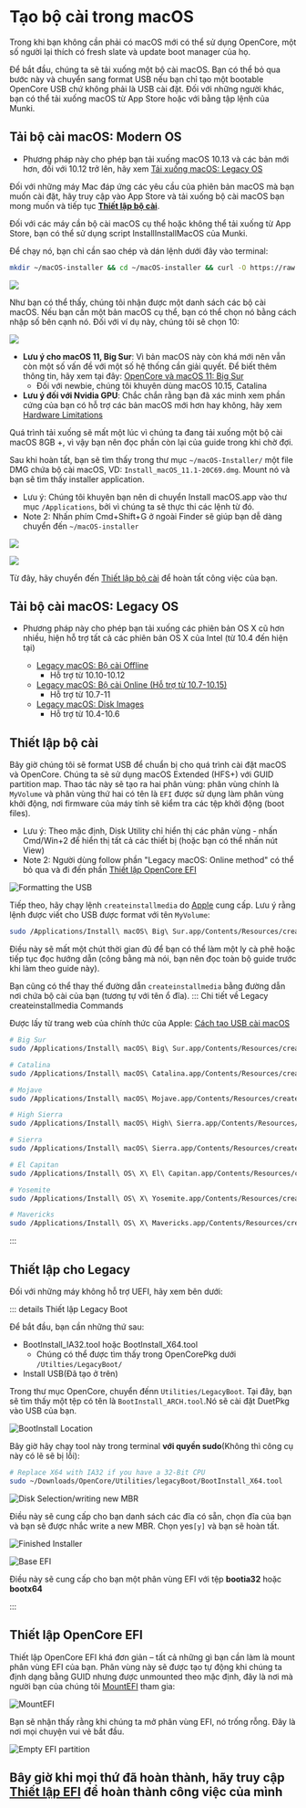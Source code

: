 
# Tạo bộ cài trong macOS

Trong khi bạn không cần phải có macOS mới có thể sử dụng OpenCore, một số người lại thích có fresh slate và update boot manager của họ.

Để bắt đầu, chúng ta sẽ tải xuống một bộ cài macOS. Bạn có thể bỏ qua bước này và chuyển sang format USB nếu bạn chỉ tạo một bootable OpenCore USB chứ không phải là USB cài đặt. Đối với những người khác, bạn có thể tải xuống macOS từ App Store hoặc với  bằng tập lệnh của Munki.

## Tải bộ cài macOS: Modern OS

* Phương pháp này cho phép bạn tải xuống macOS 10.13 và các bản mới hơn, đối với 10.12 trở lên, hãy xem [Tải xuống macOS: Legacy OS](#tai-xuong-macos-legacy-os)

Đối với những máy Mac đáp ứng các yêu cầu của phiên bản macOS mà bạn muốn cài đặt, hãy truy cập vào App Store và tải xuống bộ cài macOS bạn mong muốn và tiếp tục [**Thiết lập bộ cài**](#thiet-lap-bo-cai).

Đối với các máy cần bộ cài macOS cụ thể hoặc không thể tải xuống từ App Store, bạn có thể sử dụng script InstallInstallMacOS của Munki.

Để chạy nó, bạn chỉ cần sao chép và dán lệnh dưới đây vào terminal:

```sh
mkdir ~/macOS-installer && cd ~/macOS-installer && curl -O https://raw.githubusercontent.com/munki/macadmin-scripts/main/installinstallmacos.py && sudo python installinstallmacos.py
```

![](../images/installer-guide/mac-install-md/munki.png)

Như bạn có thể thấy, chúng tôi nhận được một danh sách các bộ cài macOS. Nếu bạn cần một bản macOS cụ thể, bạn có thể chọn nó bằng cách nhập số bên cạnh nó. Đối với ví dụ này, chúng tôi sẽ chọn 10:

![](../images/installer-guide/mac-install-md/munki-process.png)

* **Lưu ý cho macOS 11, Big Sur**: Vì bản macOS này còn khá mới nên vẫn còn một số vấn đề với một số hệ thống cần giải quyết. Để biết thêm thông tin, hãy xem tại đây: [OpenCore và macOS 11: Big Sur](../extras/big-sur/README.md)
  * Đối với newbie, chúng tôi khuyên dùng macOS 10.15, Catalina
* **Lưu ý đối với Nvidia GPU**: Chắc chắn rằng  bạn đã xác minh xem phần cứng của bạn có hỗ trợ các bản macOS mới hơn hay không, hãy xem [Hardware Limitations](../macos-limits.md)

Quá trình tải xuống sẽ mất một lúc vì chúng ta đang tải xuống một bộ cài macOS 8GB +, vì vậy bạn nên đọc phần còn lại của guide trong khi chờ đợi.

Sau khi hoàn tất, bạn sẽ tìm thấy trong thư mục `~/macOS-Installer/` một file DMG chứa bộ cài macOS, VD: `Install_macOS_11.1-20C69.dmg`. Mount nó và bạn sẽ tìm thấy installer application.

* Lưu ý: Chúng tôi khuyên bạn nên di chuyển Install macOS.app vào thư mục `/Applications`, bởi vì chúng ta sẽ thực thi các lệnh từ đó.
* Note 2: Nhấn phím Cmd+Shift+G ở ngoài Finder sẽ giúp bạn dễ dàng chuyển đến `~/macOS-installer`

![](../images/installer-guide/mac-install-md/munki-done.png)

![](../images/installer-guide/mac-install-md/munki-dmg.png)

Từ đây, hãy chuyển đến [Thiết lập bộ cài](#setting-up-the-installer) để hoàn tất công việc của bạn.

## Tải bộ cài macOS: Legacy OS

* Phương pháp này cho phép bạn tải xuống các phiên bản OS X cũ hơn nhiều, hiện hỗ trợ tất cả các phiên bản OS X của Intel (từ 10.4 đến hiện tại)

  * [Legacy macOS: Bộ cài Offline](./mac-install-pkg.md)
    * Hỗ trợ từ 10.10-10.12
  * [Legacy macOS: Bộ cài Online (Hỗ trợ từ 10.7-10.15)](./mac-install-recovery.md)
    * Hỗ trợ từ 10.7-11
  * [Legacy macOS: Disk Images](./mac-install-dmg.md)
    * Hỗ trợ từ 10.4-10.6

## Thiết lập bộ cài

Bây giờ chúng tôi sẽ format USB để chuẩn bị cho quá trình cài đặt macOS và OpenCore. Chúng ta sẽ sử dụng macOS Extended (HFS+) với GUID partition map. Thao tác này sẽ tạo ra hai phân vùng: phân vùng chính là `MyVolume` và phân vùng thứ hai có tên là `EFI` được sử dụng làm phân vùng khởi động, nơi firmware của máy tính sẽ kiểm tra các tệp khởi động (boot files).

* Lưu ý: Theo mặc định, Disk Utility chỉ hiển thị các phân vùng - nhấn Cmd/Win+2 để hiển thị tất cả các thiết bị (hoặc bạn có thể nhấn nút View)
* Note 2: Người dùng follow phần "Legacy macOS: Online method" có thể bỏ qua và đi đến phần [Thiết lập OpenCore EFI](#thiet-lap-opencore-efi)

![Formatting the USB](../images/installer-guide/mac-install-md/format-usb.png)

Tiếp theo, hãy chạy lệnh `createinstallmedia` do [Apple](https://support.apple.com/en-us/HT201372) cung cấp. Lưu ý rằng lệnh được viết cho USB được format với tên `MyVolume`:

```sh
sudo /Applications/Install\ macOS\ Big\ Sur.app/Contents/Resources/createinstallmedia --volume /Volumes/MyVolume
```

Điều này sẽ mất một chút thời gian đủ để bạn có thể làm một ly cà phê hoặc tiếp tục đọc hướng dẫn (công bằng mà nói, bạn nên đọc toàn bộ guide trước khi làm theo guide này).

Bạn cũng có thể thay thế đường dẫn `createinstallmedia` bằng đường dẫn nơi chứa bộ cài của bạn (tương tự với tên ổ đĩa).
::: Chi tiết về Legacy createinstallmedia Commands

Được lấy từ trang web của chính thức của Apple: [Cách tạo USB cài macOS](https://support.apple.com/en-us/HT201372)

```sh
# Big Sur
sudo /Applications/Install\ macOS\ Big\ Sur.app/Contents/Resources/createinstallmedia --volume /Volumes/MyVolume

# Catalina
sudo /Applications/Install\ macOS\ Catalina.app/Contents/Resources/createinstallmedia --volume /Volumes/MyVolume

# Mojave
sudo /Applications/Install\ macOS\ Mojave.app/Contents/Resources/createinstallmedia --volume /Volumes/MyVolume

# High Sierra
sudo /Applications/Install\ macOS\ High\ Sierra.app/Contents/Resources/createinstallmedia --volume /Volumes/MyVolume

# Sierra
sudo /Applications/Install\ macOS\ Sierra.app/Contents/Resources/createinstallmedia --volume /Volumes/MyVolume --applicationpath /Applications/Install\ macOS\ Sierra.app

# El Capitan
sudo /Applications/Install\ OS\ X\ El\ Capitan.app/Contents/Resources/createinstallmedia --volume /Volumes/MyVolume --applicationpath /Applications/Install\ OS\ X\ El\ Capitan.app

# Yosemite
sudo /Applications/Install\ OS\ X\ Yosemite.app/Contents/Resources/createinstallmedia --volume /Volumes/MyVolume --applicationpath /Applications/Install\ OS\ X\ Yosemite.app

# Mavericks
sudo /Applications/Install\ OS\ X\ Mavericks.app/Contents/Resources/createinstallmedia --volume /Volumes/MyVolume --applicationpath /Applications/Install\ OS\ X\ Mavericks.app --nointeraction
```

:::

## Thiết lập cho Legacy

Đối với những máy không hỗ trợ UEFI, hãy xem bên dưới:

::: details Thiết lập Legacy Boot

Để bắt đầu, bạn cần những thứ sau:

* BootInstall_IA32.tool hoặc BootInstall_X64.tool
  * Chúng có thể được tìm thấy trong OpenCorePkg dưới `/Utilties/LegacyBoot/`
* Install USB(Đã tạo ở trên)

Trong thư mục OpenCore, chuyển đếnn `Utilities/LegacyBoot`. Tại đây, bạn sẽ tìm thấy một tệp có tên là `BootInstall_ARCH.tool`.Nó sẽ cài đặt DuetPkg vào USB của bạn.

![BootInstall Location](../images/extras/legacy-md/download.png)

Bây giờ hãy chạy tool này trong terminal **với quyền sudo**(Không thì công cụ này có lẽ sẽ bị lỗi):

```sh
# Replace X64 with IA32 if you have a 32-Bit CPU
sudo ~/Downloads/OpenCore/Utilities/legacyBoot/BootInstall_X64.tool
```

![Disk Selection/writing new MBR](../images/extras/legacy-md/boot-disk.png)

Điều này sẽ cung cấp cho bạn danh sách các đĩa có sẵn, chọn đĩa của bạn và bạn sẽ được nhắc write a new MBR. Chọn yes`[y]` và bạn sẽ hoàn tất.

![Finished Installer](../images/extras/legacy-md/boot-done.png)

![Base EFI](../images/extras/legacy-md/efi-base.png)

Điều này sẽ cung cấp cho bạn một phân vùng EFI với tệp **bootia32** hoặc **bootx64**

:::

## Thiết lập OpenCore EFI

Thiết lập OpenCore EFI khá đơn giản – tất cả những gì bạn cần làm là mount phân vùng EFI của bạn. Phân vùng này sẽ được tạo tự động khi chúng ta định dạng bằng GUID nhưng được unmounted theo mặc định, đây là nơi mà người bạn của chúng tôi [MountEFI](https://github.com/corpnewt/MountEFI) tham gia:

![MountEFI](../images/installer-guide/mac-install-md/mount-efi-usb.png)

Bạn sẽ nhận thấy rằng khi chúng ta mở phân vùng EFI, nó trống rỗng. Đây là nơi mọi chuyện vui vẻ bắt đầu.

![Empty EFI partition](../images/installer-guide/mac-install-md/base-efi.png)

## Bây giờ khi mọi thứ đã hoàn thành, hãy truy cập [Thiết lập EFI](./opencore-efi.md) để hoàn thành công việc của mình
